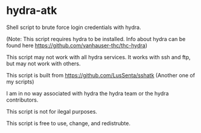 # hydra-atk
Shell script to brute force login credentials with hydra.

(Note: This script requires hydra to be installed. Info about hydra can be found here https://github.com/vanhauser-thc/thc-hydra)

This script may not work with all hydra services. It works with ssh and ftp, but may not work with others.

This script is built from https://github.com/LusSenta/sshatk (Another one of my scripts)

I am in no way associated with hydra the hydra team or the hydra contributors.

This script is not for ilegal purposes.

This script is free to use, change, and redistrubte.
